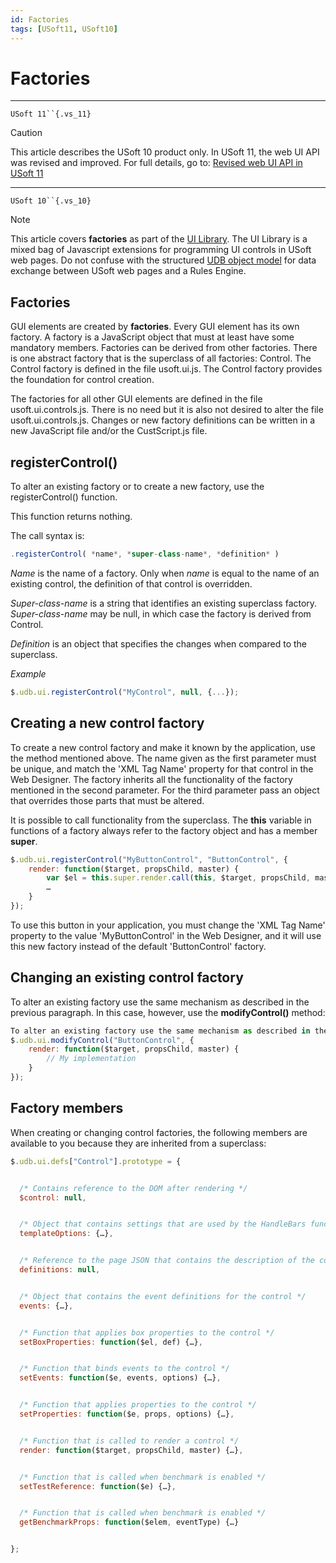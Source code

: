 ```yaml
---
id: Factories
tags: [USoft11, USoft10]
---
```

# Factories



----

`USoft 11``{.vs_11}`

> [!CAUTION]
> This article describes the USoft 10 product only.
> In USoft 11, the web UI API was revised and improved. For full details, go to:
> [Revised web UI API in USoft 11](/docs/Web_and_app_UIs/UDB_udb/Revised_web_UI_API_in_USoft_11.md)

----

`USoft 10``{.vs_10}`

> [!NOTE]
> This article covers **factories** as part of the [UI Library](/docs/Web_and_app_UIs/UI_Library).
> The UI Library is a mixed bag of Javascript extensions for programming UI controls in USoft web pages. Do not confuse with the structured [UDB object model](/docs/Web_and_app_UIs/UDB_udb/UDB_udb_object.md) for data exchange between USoft web pages and a Rules Engine.

## Factories

GUI elements are created by **factories**. Every GUI element has its own factory. A factory is a JavaScript object that must at least have some mandatory members. Factories can be derived from other factories. There is one abstract factory that is the superclass of all factories: Control. The Control factory is defined in the file usoft.ui.js. The Control factory provides the foundation for control creation.

The factories for all other GUI elements are defined in the file usoft.ui.controls.js. There is no need but it is also not desired to alter the file usoft.ui.controls.js. Changes or new factory definitions can be written in a new JavaScript file and/or the CustScript.js file.

## registerControl()

To alter an existing factory or to create a new factory, use the registerControl() function.

This function returns nothing.

The call syntax is:

```js
.registerControl( *name*, *super-class-name*, *definition* )
```

*Name* is the name of a factory. Only when *name* is equal to the name of an existing control, the definition of that control is overridden.

*Super-class-name* is a string that identifies an existing superclass factory. *Super-class-name* may be null, in which case the factory is derived from Control.

*Definition* is an object that specifies the changes when compared to the superclass.

*Example*

```js
$.udb.ui.registerControl("MyControl", null, {...});
```

## Creating a new control factory

To create a new control factory and make it known by the application, use the method mentioned above. The name given as the first parameter must be unique, and match the 'XML Tag Name' property for that control in the Web Designer. The factory inherits all the functionality of the factory mentioned in the second parameter. For the third parameter pass an object that overrides those parts that must be altered.

It is possible to call functionality from the superclass. The **this** variable in functions of a factory always refer to the factory object and has a member **super**.

```js
$.udb.ui.registerControl("MyButtonControl", "ButtonControl", {
    render: function($target, propsChild, master) {
        var $el = this.super.render.call(this, $target, propsChild, master);
        …
    }
});
```

To use this button in your application, you must change the 'XML Tag Name' property to the value 'MyButtonControl' in the Web Designer, and it will use this new factory instead of the default 'ButtonControl' factory.

## Changing an existing control factory

To alter an existing factory use the same mechanism as described in the previous paragraph. In this case, however, use the **modifyControl()** method:

```js
To alter an existing factory use the same mechanism as described in the previous paragraph. In this case, however, use the method modifyControl():
$.udb.ui.modifyControl("ButtonControl", {
	render: function($target, propsChild, master) {
		// My implementation
	}
});
```

## Factory members

When creating or changing control factories, the following members are available to you because they are inherited from a superclass:

```js
$.udb.ui.defs["Control"].prototype = {


  /* Contains reference to the DOM after rendering */
  $control: null,


  /* Object that contains settings that are used by the HandleBars functionality */
  templateOptions: {…},


  /* Reference to the page JSON that contains the description of the control */
  definitions: null,


  /* Object that contains the event definitions for the control */
  events: {…},


  /* Function that applies box properties to the control */
  setBoxProperties: function($el, def) {…},


  /* Function that binds events to the control */
  setEvents: function($e, events, options) {…},


  /* Function that applies properties to the control */
  setProperties: function($e, props, options) {…},


  /* Function that is called to render a control */
  render: function($target, propsChild, master) {…},


  /* Function that is called when benchmark is enabled */
  setTestReference: function($e) {…},


  /* Function that is called when benchmark is enabled */
  getBenchmarkProps: function($elem, eventType) {…}


};
```

 